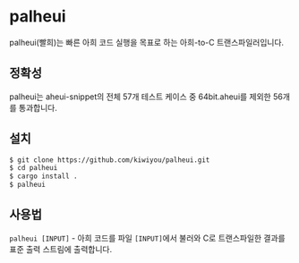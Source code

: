 # palheui

palheui(빨희)는 빠른 아희 코드 실행을 목표로 하는 아희-to-C 트랜스파일러입니다.

## 정확성

palheui는 aheui-snippet의 전체 57개 테스트 케이스 중 64bit.aheui를 제외한 56개를 통과합니다.

## 설치

```bash
$ git clone https://github.com/kiwiyou/palheui.git
$ cd palheui
$ cargo install .
$ palheui
```

## 사용법

`palheui [INPUT]` - 아희 코드를 파일 `[INPUT]`에서 불러와 C로 트랜스파일한 결과를 표준 출력 스트림에 출력합니다.

